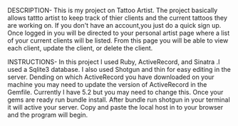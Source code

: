 DESCRIPTION-
This is my project on Tattoo Artist. The project basically allows tattto artist to keep 
track of thier clients and the current tattoos they are working on. If you don't have an
account,you just do a quick sign up. Once logged in you will be directed to your personal 
artist page where a list of your current clients will be listed. From this page you will be 
able to view each client, update the client, or delete the client.

INSTRUCTIONS- 
In this project I used Ruby, ActiveRecord, and Sinatra .I used a Sqlite3 database. I also used Shotgun and thin 
for easy editing in the server. Dending on which ActiveRecord you have downloaded on your machine you may need to 
update the  version of ActiveRecord in the Gemfile. Currently I have 5.2 but you may need to change this. Once your 
gems are ready run bundle install. After bundle run shotgun in your terminal it will active your server. Copy and paste
the local host in to your browser and the program will begin.
